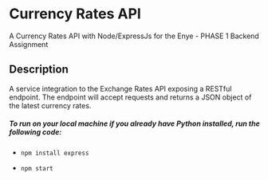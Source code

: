 # Currency Rates API
A Currency Rates API with Node/ExpressJs for the Enye - PHASE 1 Backend Assignment

## Description
A service integration to the Exchange Rates API exposing a RESTful endpoint. The endpoint will accept requests and returns a JSON object of the latest currency rates.

##### To run on your local machine if you already have Python installed, run the following code:

* ``` npm install express ```

* ``` npm start ```
